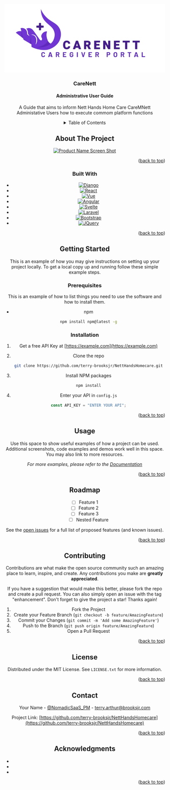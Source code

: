 <!-- Improved compatibility of back to top link: See: https://github.com/othneildrew/Best-README-Template/pull/73 -->

<a name="readme-top"></a>

<!--
*** Thanks for checking out the Best-README-Template. If you have a suggestion
*** that would make this better, please fork the repo and create a pull request
*** or simply open an issue with the tag "enhancement".
*** Don't forget to give the project a star!
*** Thanks again! Now go create something AMAZING! :D
-->

<!-- PROJECT SHIELDS -->

<!--
*** I'm using markdown "reference style" links for readability.
*** Reference links are enclosed in brackets [ ] instead of parentheses ( ).
*** See the bottom of this document for the declaration of the reference variables
*** for contributors-url, forks-url, etc. This is an optional, concise syntax you may use.
*** https://www.markdownguide.org/basic-syntax/#reference-style-links
-->


<!-- PROJECT LOGO -->
![CareNett Logo](../static/img/CareNettLogo.png)
<br />
<div align="center">
  <a href="https://github.com/terry-brooksjr/NettHandsHomecare">
  </a>

<h3 align="center">CareNett</h3>
<h4>Administrative User Guide</h4>

<p align="center">
    A Guide that aims to inform Nett Hands Home Care CareMNett Administative Users how to execute commom platform functions
      <br />

<!-- TABLE OF CONTENTS -->

<details>
  <summary>Table of Contents</summary>
  <ol>
    <li>
      <a href="#about-the-project">How to Use This Guide</a>
      <ul>
        <li><a href="#built-with">User Types</a></li>
      </ul>
    </li>
    <li>
      <a href="#getting-started">Managing Your Profile Details</a>
      <ul>
              <details>
        <summary><li><a href="#prerequisites">Employment Applications</a></summary>
        <ul>
        <li> <a href="#hiring">Hiring an Applicant</li></a>
        <li><a href="#rejecting"> Rejecting an Applicant</a> </li>
        <li><a href="#rejecting"> Rejecting an Applicant</a> </li>
        </ul>
        </li>
        </details>
        <details>
        <summary>Employee Managemet</summary>
        <details>
        <ul>
        <li><a href="#promoting"> Granting a Employee Administrative Rights</a> </li>
        </ul>
        </details>
    </li>
    <li><a href="#usage">Usage</a></li>
    <li><a href="#roadmap">Roadmap</a></li>
    <li><a href="#contributing">Contributing</a></li>
    <li><a href="#license">License</a></li>
    <li><a href="#contact">Contact</a></li>
    <li><a href="#acknowledgments">Acknowledgments</a></li>
  </ol>
</details>

<!-- ABOUT THE PROJECT -->

## About The Project

[![Product Name Screen Shot][product-screenshot]](https://www.netthandshome.care)

<p align="right">(<a href="#readme-top">back to top</a>)</p>

### Built With

- [![Django][django]][django-url]
- [![React][React.js]][React-url]
- [![Vue][Vue.js]][Vue-url]
- [![Angular][Angular.io]][Angular-url]
- [![Svelte][Svelte.dev]][Svelte-url]
- [![Laravel][Laravel.com]][Laravel-url]
- [![Bootstrap][Bootstrap.com]][Bootstrap-url]
- [![JQuery][JQuery.com]][JQuery-url]

<p align="right">(<a href="#readme-top">back to top</a>)</p>

<!-- GETTING STARTED -->

## Getting Started

This is an example of how you may give instructions on setting up your project locally.
To get a local copy up and running follow these simple example steps.

### Prerequisites

This is an example of how to list things you need to use the software and how to install them.

- npm

  ```sh
  npm install npm@latest -g
  ```

### Installation

1. Get a free API Key at [https://example.com](https://example.com)
2. Clone the repo

   ```sh
   git clone https://github.com/terry-brooksjr/NettHandsHomecare.git
   ```

3. Install NPM packages

   ```sh
   npm install
   ```

4. Enter your API in `config.js`

   ```js
   const API_KEY = "ENTER YOUR API";
   ```

<p align="right">(<a href="#readme-top">back to top</a>)</p>

<!-- USAGE EXAMPLES -->

## Usage

Use this space to show useful examples of how a project can be used. Additional screenshots, code examples and demos work well in this space. You may also link to more resources.

_For more examples, please refer to the [Documentation](https://example.com)_

<p align="right">(<a href="#readme-top">back to top</a>)</p>

<!-- ROADMAP -->

## Roadmap

- [ ] Feature 1
- [ ] Feature 2
- [ ] Feature 3
  - [ ] Nested Feature

See the [open issues](https://github.com/terry-brooksjr/NettHandsHomecare/issues) for a full list of proposed features (and known issues).

<p align="right">(<a href="#readme-top">back to top</a>)</p>

<!-- CONTRIBUTING -->

## Contributing

Contributions are what make the open source community such an amazing place to learn, inspire, and create. Any contributions you make are **greatly appreciated**.

If you have a suggestion that would make this better, please fork the repo and create a pull request. You can also simply open an issue with the tag "enhancement".
Don't forget to give the project a star! Thanks again!

1. Fork the Project
2. Create your Feature Branch (`git checkout -b feature/AmazingFeature`)
3. Commit your Changes (`git commit -m 'Add some AmazingFeature'`)
4. Push to the Branch (`git push origin feature/AmazingFeature`)
5. Open a Pull Request

<p align="right">(<a href="#readme-top">back to top</a>)</p>

<!-- LICENSE -->

## License

Distributed under the MIT License. See `LICENSE.txt` for more information.

<p align="right">(<a href="#readme-top">back to top</a>)</p>

<!-- CONTACT -->

## Contact

Your Name - [@NomadicSaaS_PM](https://twitter.com/NomadicSaaS_PM) - <terry.arthur@brooksjr.com>

Project Link: [https://github.com/terry-brooksjr/NettHandsHomecare](https://github.com/terry-brooksjr/NettHandsHomecare)

<p align="right">(<a href="#readme-top">back to top</a>)</p>

<!-- ACKNOWLEDGMENTS -->

## Acknowledgments

- []()
- []()
- []()

<p align="right">(<a href="#readme-top">back to top</a>)</p>

<!-- MARKDOWN LINKS & IMAGES -->

<!-- https://www.markdownguide.org/basic-syntax/#reference-style-links -->

[contributors-shield]: https://img.shields.io/github/contributors/terry-brooksjr/NettHandsHomecare.svg?style=for-the-badge
[contributors-url]: https://github.com/terry-brooksjr/NettHandsHomecare/graphs/contributors
[forks-shield]: https://img.shields.io/github/forks/terry-brooksjr/NettHandsHomecare.svg?style=for-the-badge
[forks-url]: https://github.com/terry-brooksjr/NettHandsHomecare/network/members
[stars-shield]: https://img.shields.io/github/stars/terry-brooksjr/NettHandsHomecare.svg?style=for-the-badge
[stars-url]: https://github.com/terry-brooksjr/NettHandsHomecare/stargazers
[issues-shield]: https://img.shields.io/github/issues/terry-brooksjr/NettHandsHomecare.svg?style=for-the-badge
[issues-url]: https://github.com/terry-brooksjr/NettHandsHomecare/issues
[license-shield]: https://img.shields.io/github/license/terry-brooksjr/NettHandsHomecare.svg?style=for-the-badge
[license-url]: https://github.com/terry-brooksjr/NettHandsHomecare/blob/master/LICENSE.txt
[linkedin-shield]: https://img.shields.io/badge/-LinkedIn-black.svg?style=for-the-badge&logo=linkedin&colorB=555
[linkedin-url]: https://linkedin.com/in/terryabrooks
[product-screenshot]: images/screenshot.png
[django-url]: https://www.djangoproject.com/
[React.js]: https://img.shields.io/badge/React-20232A?style=for-the-badge&logo=react&logoColor=61DAFB
[React-url]: https://reactjs.org/
[Vue.js]: https://img.shields.io/badge/Vue.js-35495E?style=for-the-badge&logo=vuedotjs&logoColor=4FC08D
[Vue-url]: https://vuejs.org/
[Angular.io]: https://img.shields.io/badge/Angular-DD0031?style=for-the-badge&logo=angular&logoColor=white
[Angular-url]: https://angular.io/
[Svelte.dev]: https://img.shields.io/badge/Svelte-4A4A55?style=for-the-badge&logo=svelte&logoColor=FF3E00
[Svelte-url]: https://svelte.dev/
[Laravel.com]: https://img.shields.io/badge/Laravel-FF2D20?style=for-the-badge&logo=laravel&logoColor=white
[Laravel-url]: https://laravel.com
[Bootstrap.com]: https://img.shields.io/badge/Bootstrap-563D7C?style=for-the-badge&logo=bootstrap&logoColor=white
[Bootstrap-url]: https://getbootstrap.com
[JQuery.com]: https://img.shields.io/badge/jQuery-0769AD?style=for-the-badge&logo=jquery&logoColor=white
[JQuery-url]: https://jquery.com
[django]: https://img.shields.io/badge/Django-092E20?style=for-the-badge&logo=django&logoColor=whit
